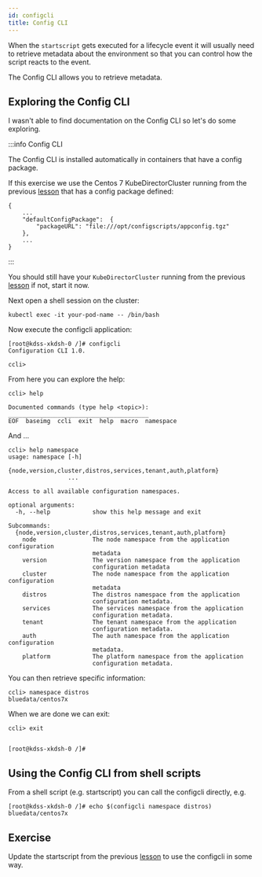 ```yaml
---
id: configcli 
title: Config CLI
---
```


When the `startscript` gets executed for a lifecycle event it will usually need to retrieve metadata about the environment so that you can control how the script reacts to the event.

The Config CLI allows you to retrieve metadata.

## Exploring the Config CLI

I wasn't able to find documentation on the Config CLI so let's do some exploring.

:::info Config CLI

The Config CLI is installed automatically in containers that have a config package.

If this exercise we use the Centos 7 KubeDirectorCluster running from the previous [lesson](./configpackage) that has a config package defined:

```
{
    ...
    "defaultConfigPackage":  {
        "packageURL": "file:///opt/configscripts/appconfig.tgz"
    },
    ...
}
```

:::

You should still have your `KubeDirectorCluster` running from the previous [lesson](./configpackage) if not, start it now.

Next open a shell session on the cluster:

```
kubectl exec -it your-pod-name -- /bin/bash
```

Now execute the configcli application:

```
[root@kdss-xkdsh-0 /]# configcli 
Configuration CLI 1.0.

ccli> 
```

From here you can explore the help:

```
ccli> help

Documented commands (type help <topic>):
________________________________________
EOF  baseimg  ccli  exit  help  macro  namespace
```

And ...

```
ccli> help namespace
usage: namespace [-h]
                 {node,version,cluster,distros,services,tenant,auth,platform}
                 ...

Access to all available configuration namespaces.

optional arguments:
  -h, --help            show this help message and exit

Subcommands:
  {node,version,cluster,distros,services,tenant,auth,platform}
    node                The node namespace from the application configuration
                        metadata
    version             The version namespace from the application
                        configuration metadata
    cluster             The node namespace from the application configuration
                        metadata
    distros             The distros namespace from the application
                        configuration metadata.
    services            The services namespace from the application
                        configuration metadata.
    tenant              The tenant namespace from the application
                        configuration metadata.
    auth                The auth namespace from the application configuration
                        metadata.
    platform            The platform namespace from the application
                        configuration metadata.
```

You can then retrieve specific information:

```
ccli> namespace distros
bluedata/centos7x
```

When we are done we can exit:

```
ccli> exit


[root@kdss-xkdsh-0 /]#
```

## Using the Config CLI from shell scripts

From a shell script (e.g. startscript) you can call the configcli directly, e.g.

```
[root@kdss-xkdsh-0 /]# echo $(configcli namespace distros)
bluedata/centos7x
```

## Exercise

Update the startscript from the previous [lesson](./configpackage) to use the configcli in some way.
